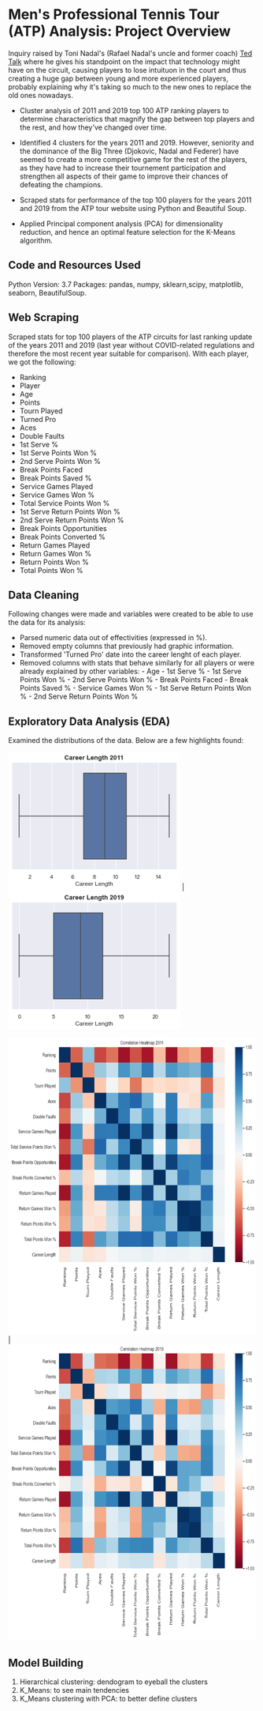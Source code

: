 # Men's Professional Tennis Tour (ATP) Analysis: Project Overview

Inquiry raised by Toni Nadal's (Rafael Nadal's uncle and former coach) [Ted Talk](https://www.ted.com/talks/toni_nadal_el_valor_del_esfuerzo) where he gives his standpoint on the impact that technology might have on the circuit, causing players to lose intuituon in the court and thus creating a huge gap between young and more experienced players, probably explaining why it's taking so much to the new ones to replace the old ones nowadays.
 
* Cluster analysis of 2011 and 2019 top 100 ATP ranking players to determine characteristics that magnify the gap between top players and the rest, and how they've changed over time. 

* Identified 4 clusters for the years 2011 and 2019. However, seniority and the dominance of the Big Three (Djokovic, Nadal and Federer) have seemed to create a more competitive game for the rest of the players, as they have had to increase their tournement participation and strengthen all aspects of their game to improve their chances of defeating the champions. 

* Scraped stats for performance of the top 100 players for the years 2011 and 2019 from the ATP tour website using Python and Beautiful Soup.

* Applied Principal component analysis (PCA) for dimensionality reduction, and hence an optimal feature selection for the K-Means algorithm.

## Code and Resources Used

Python Version: 3.7
Packages: pandas, numpy, sklearn,scipy, matplotlib, seaborn, BeautifulSoup.

## Web Scraping

Scraped stats for top 100 players of the ATP circuits for last ranking update of the years 2011 and 2019 (last year without COVID-related regulations and therefore the most recent year suitable for comparison). With each player, we got the following:

* Ranking
* Player
* Age
* Points
* Tourn Played
* Turned Pro
* Aces
* Double Faults
* 1st Serve %	
* 1st Serve Points Won %	
* 2nd Serve Points Won % 
* Break Points Faced
* Break Points Saved %
* Service Games Played
* Service Games Won %	
* Total Service Points Won %	
* 1st Serve Return Points Won %	
* 2nd Serve Return Points Won %	
* Break Points Opportunities	
* Break Points Converted %	
* Return Games Played	
* Return Games Won %	
* Return Points Won %	
* Total Points Won %

## Data Cleaning

Following changes were made and variables were created to be able to use the data for its analysis:
* Parsed numeric data out of effectivities (expressed in %).
* Removed empty columns that previously had graphic information.
* Transformed 'Turned Pro' date into the career lenght of each player.
* Removed columns with stats that behave similarly for all players or were already explained by other variables:
          - Age
          - 1st Serve %
          - 1st Serve Points Won %
          - 2nd Serve Points Won % 
          - Break Points Faced
          - Break Points Saved %
          - Service Games Won %
          - 1st Serve Return Points Won %
          - 2nd Serve Return Points Won % 

## Exploratory Data Analysis (EDA)

Examined the distributions of the data. Below are a few highlights found:

![](https://github.com/vanessadlafp/tennis_analysis_proj/blob/main/career_length_2011.png) | ![](https://github.com/vanessadlafp/tennis_analysis_proj/blob/main/career_length_2019.png)

<img src="https://github.com/vanessadlafp/tennis_analysis_proj/blob/main/corr_map_2011.png " width="600" height="600"> | <img src="https://github.com/vanessadlafp/tennis_analysis_proj/blob/main/corr_map_2019.png " width="600" height="600">

## Model Building
1) Hierarchical clustering: dendogram to eyeball the clusters
2) K_Means: to see main tendencies
3) K_Means clustering with PCA: to better define clusters
